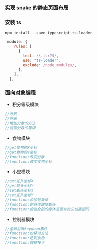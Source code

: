 ### 实现 snake 的静态页面布局

### 安装 ts

```
npm install --save typescript ts-loader
```

```js
 module: {
    rules: [
      {
        test: /\.tsx?$/,
        use: "ts-loader",
        exclude: /node_modules/,
      },
    ],
  },
```

### 面向对象编程

- 积分等级模块

```js
//分数
//等级
//增加分数的方法
//提高分数的等级
```

- 食物模块

```js
//get食物的X坐标
//get食物的Y坐标
//function:改变分数
//function:改变食物坐标
```

- 小蛇模块

```js
//get蛇头坐标X
//get蛇头坐标Y
//set蛇头坐标X
//set蛇头坐标Y
//function:添加蛇身体
//function:蛇身体跟随蛇头
//function:检查全部的身体是否与蛇头位置相同
```

- 控制器模块

```js
//全局监听keydown事件
//function:蛇移动方法
//function:吃到食物
//function:按键按下
```
